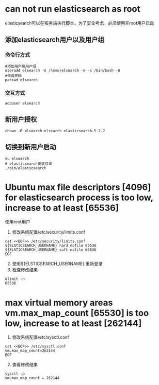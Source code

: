 # can not run elasticsearch as root
elasticsearch可以在服务端执行脚本，为了安全考虑，必须使用非root用户启动
## 添加elasticsearch用户以及用户组
### 命令行方式
```shell
#添加用户级用户组
useradd elsearch -d /home/elsearch -m -s /bin/bash -U
#修改密码
passwd elsearch
```
### 交互方式
```shell
adduser elsearch
```
## 新用户授权
```shell
chown -R elsearch:elsearch elasticsearch-5.2.2
```
## 切换到新用户启动
```shell
su elsearch
# elasticsearch安装目录
./bin/elasticsearch
```

# Ubuntu max file descriptors [4096] for elasticsearch process is too low, increase to at least [65536]
使用root用户
1. 修改系统配置/etc/security/limits.conf
```shell
cat <<EOF>> /etc/security/limits.conf
${ELSTICSEARCH_USERNAME} hard nofile 65536
${ELSTICSEARCH_USERNAME} soft nofile 65536
EOF
```
2. 使用${ELSTICSEARCH_USERNAME} 重新登录
3. 检查修改结果
```shell
ulimit -n
65536
```

# max virtual memory areas vm.max_map_count [65530] is too low, increase to at least [262144]
1.  修改系统配置/etc/sysctl.conf
```shell
cat <<EOF>> /etc/sysctl.conf
vm.max_map_count=262144
EOF
```
2. 查看修改结果
```shell
sysctl -p
vm.max_map_count = 262144
```
